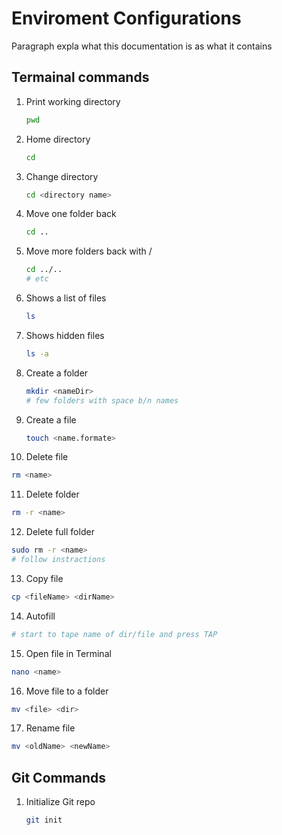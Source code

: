 # Enviroment Configurations

Paragraph expla what this documentation is as what it contains

## Termainal commands

1. Print working directory
   ```bash
   pwd
   ```
2. Home directory
   ```bash
   cd
   ```
3. Change directory
   ```bash
   cd <directory name>
   ```
4. Move one folder back
   ```bash
   cd ..
   ```
5. Move more folders back with /
   ```bash
   cd ../.. 
   # etc
   ```
6. Shows a list of files
   ```bash
   ls
   ```
7. Shows hidden files
   ```bash
   ls -a
   ```
8. Create a folder
   ```bash
   mkdir <nameDir> 
   # few folders with space b/n names
   ```
9. Create a file
   ```bash
   touch <name.formate>
   ```
10. Delete file
   ```bash
   rm <name>
   ```
11. Delete folder
   ```bash
   rm -r <name>
   ```
12. Delete full folder
   ```bash
   sudo rm -r <name>
   # follow instractions
   ```
13. Copy file
   ```bash
   cp <fileName> <dirName>
   ```
14. Autofill
   ```bash
   # start to tape name of dir/file and press TAP
   ```
15. Open file in Terminal
   ```bash
   nano <name>
   ```
16. Move file to a folder
   ```bash
   mv <file> <dir>
   ```
17. Rename file 
   ```bash
   mv <oldName> <newName>
   ```



## Git Commands

1. Initialize Git repo
   ```bash
   git init
   ```